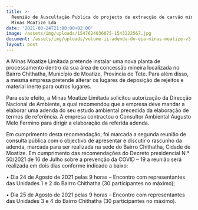 ```yaml
---
title: >-
  Reunião de Auscultação Publica do projecto de extracção de carvão mineral da
  Minas Moatize Lda
date: '2021-08-24T21:00:00+02:00'
image: /assets/img/uploads/1547624036075-1543222567.jpg
document: /assets/img/uploads/volume-ii-adenda-do-eia-minas-moatize-v3-.pdf
layout: post
---
```

A Minas Moatize Limitada pretende instalar uma nova planta de processamento dentro da sua área de concessão mineira localizada no Bairro Chithatha, Município de Moatize, Província de Tete. Para além disso, a mesma empresa pretende alterar os lugares de deposição de rejeitos e material inerte para outros lugares. 

Para este efeito, a Minas Moatize Limitada solicitou autorização da Direcção Nacional de Ambiente, a qual recomendou que a empresa deve mandar a elaborar uma adenda do seu estudo ambiental precedida da elaboração de termos de referência. A empresa contractou o Consultor Ambiental Augusto Melo Fermino para dirigir a elaboração da referida adenda.

Em cumprimento desta recomendação, foi marcada a segunda reunião de consulta pública com o objectivo de apresentar e discutir o rascunho da adenda, marcada para ser realizada na sede do Bairro Chithatha, Cidade de Moatize. Em cumprimento das recomendações do Decreto presidencial N.° 50/2021 de 16 de Julho sobre a prevenção da COVID – 19 a reunião será realizada em dois dias conforme indicado a baixo:

•	Dia 24 de Agosto de 2021 pelas 9 horas – Encontro com representantes das Unidades 1 e 2 do Bairro Chithatha (30 participantes no máximo);

•	Dia 25 de Agosto de 2021 pelas 9 horas – Encontro com representantes das Unidades 3 e 4 do Bairro Chithatha (30 participantes no máximo).
